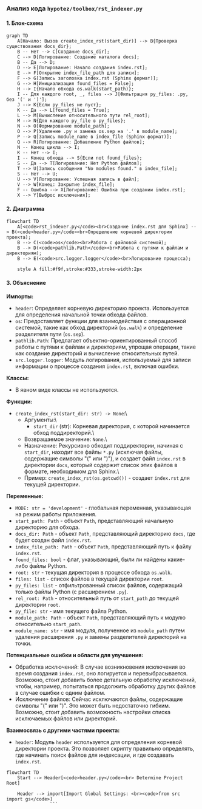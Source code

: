 ### Анализ кода `hypotez/toolbox/rst_indexer.py`

#### 1. Блок-схема

```mermaid
graph TD
    A[Начало: Вызов create_index_rst(start_dir)] --> B{Проверка существования docs_dir};
    B -- Нет --> C[Создание docs_dir];
    C --> D[Логирование: Создание каталога docs];
    B -- Да --> D;
    D --> E[Логирование: Начало создания index.rst];
    E --> F[Открытие index_file_path для записи];
    F --> G[Запись заголовка index.rst (Sphinx формат)];
    G --> H[Инициализация found_files = False];
    H --> I{Начало обхода os.walk(start_path)};
    I -- Для каждого root, _, files --> J[Фильтрация py_files: .py, без '(' и ')'];
    J --> K{Если py_files не пуст};
    K -- Да --> L[found_files = True];
    L --> M[Вычисление относительного пути rel_root];
    M --> N{Для каждого py_file в py_files};
    N --> O[Формирование module_path];
    O --> P[Удаление .py и замена os.sep на '.' в module_name];
    P --> Q[Запись module_name в index_file (Sphinx формат)];
    Q --> R[Логирование: Добавление Python файлов];
    N -- Конец цикла --> I;
    K -- Нет --> I;
    I -- Конец обхода --> S{Если not found_files};
    S -- Да --> T[Логирование: Нет Python файлов];
    T --> U[Запись сообщения "No modules found." в index_file];
    S -- Нет --> U;
    U --> V[Логирование: Успешная запись в файл];
    V --> W[Конец: Закрытие index_file];
    F -- Ошибка --> X[Логирование: Ошибка при создании index.rst];
    X --> Y[Выброс исключения];
```

#### 2. Диаграмма

```mermaid
flowchart TD
    A[<code>rst_indexer.py</code><br>Создание index.rst для Sphinx] --> B(<code>header.py</code><br>Определение корневой директории проекта);
    B --> C(<code>os</code><br>Работа с файловой системой);
    B --> D(<code>pathlib.Path</code><br>Работа с путями к файлам и директориям);
    B --> E(<code>src.logger.logger</code><br>Логирование процесса);
    
    style A fill:#f9f,stroke:#333,stroke-width:2px
```

#### 3. Объяснение

**Импорты:**

-   `header`: Определяет корневую директорию проекта. Используется для определения начальной точки обхода файлов.
-   `os`: Предоставляет функции для взаимодействия с операционной системой, такие как обход директорий (`os.walk`) и определение разделителя пути (`os.sep`).
-   `pathlib.Path`: Предлагает объектно-ориентированный способ работы с путями к файлам и директориям, упрощая операции, такие как создание директорий и вычисление относительных путей.
-   `src.logger.logger`: Модуль логирования, используемый для записи информации о процессе создания `index.rst`, включая ошибки.

**Классы:**

-   В явном виде классы не используются.

**Функции:**

-   `create_index_rst(start_dir: str) -> None`:\
    -   Аргументы:\
        -   `start_dir` (str): Корневая директория, с которой начинается обход поддиректорий.\
    -   Возвращаемое значение: `None`.\
    -   Назначение: Рекурсивно обходит поддиректории, начиная с `start_dir`, находит все файлы `*.py` (исключая файлы, содержащие символы "(" или ")"), и создает файл `index.rst` в директории `docs`, который содержит список этих файлов в формате, необходимом для Sphinx.\
    -   Пример: `create_index_rst(os.getcwd())` - создает `index.rst` для текущей директории.

**Переменные:**

-   `MODE: str = 'development'` - глобальная переменная, указывающая на режим работы приложения.
-   `start_path: Path` - объект `Path`, представляющий начальную директорию для обхода.
-   `docs_dir: Path` - объект `Path`, представляющий директорию `docs`, где будет создан файл `index.rst`.
-   `index_file_path: Path` - объект `Path`, представляющий путь к файлу `index.rst`.
-   `found_files: bool` - флаг, указывающий, были ли найдены какие-либо файлы Python.
-   `root: str` - текущая директория в процессе обхода `os.walk`.
-   `files: list` - список файлов в текущей директории `root`.
-   `py_files: list` - отфильтрованный список файлов, содержащий только файлы Python (с расширением `.py`).
-   `rel_root: Path` - относительный путь от `start_path` до текущей директории `root`.
-   `py_file: str` - имя текущего файла Python.
-   `module_path: Path` - объект `Path`, представляющий путь к модулю относительно `start_path`.
-   `module_name: str` - имя модуля, полученное из `module_path` путем удаления расширения `.py` и замены разделителей директорий на точки.

**Потенциальные ошибки и области для улучшения:**

-   Обработка исключений: В случае возникновения исключения во время создания `index.rst`, оно логируется и перевыбрасывается. Возможно, стоит добавить более детальную обработку исключений, чтобы, например, попытаться продолжить обработку других файлов в случае ошибки с одним файлом.
-   Исключение файлов: Сейчас исключаются файлы, содержащие символы "(" или ")". Это может быть недостаточно гибким. Возможно, стоит добавить возможность настройки списка исключаемых файлов или директорий.

**Взаимосвязь с другими частями проекта:**

-   `header`: Модуль `header` используется для определения корневой директории проекта. Это позволяет скрипту правильно определять, где начинать поиск файлов для индексации, и где создавать `index.rst`.

```mermaid
flowchart TD
    Start --> Header[<code>header.py</code><br> Determine Project Root]

    Header --> import[Import Global Settings: <br><code>from src import gs</code>]
                ```